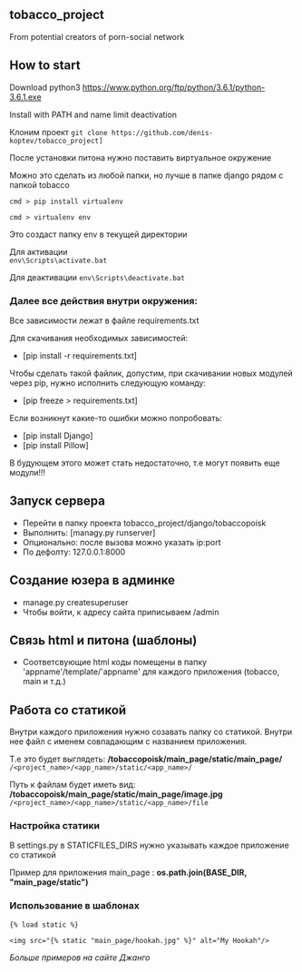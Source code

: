 ## tobacco_project

From potential creators of porn-social network


## How to start

Download python3 https://www.python.org/ftp/python/3.6.1/python-3.6.1.exe

Install with PATH and name limit deactivation

Клоним проект
`git clone https://github.com/denis-koptev/tobacco_project]`

После установки питона нужно поставить виртуальное окружение

Можно это сделать из любой папки, но лучше в папке django рядом с папкой tobacco

`cmd > pip install virtualenv`

`cmd > virtualenv env`

Это создаст папку env в текущей директории

Для активации 	
`env\Scripts\activate.bat`

Для деактивации 
`env\Scripts\deactivate.bat`

### Далее все действия внутри окружения:

Все зависимости лежат в файле requirements.txt

Для скачивания необходимых зависимостей:
* [pip install -r requirements.txt]
	
Чтобы сделать такой файлик, допустим, при скачивании новых модулей через pip, нужно исполнить следующую команду:
* [pip freeze > requirements.txt]

Если возникнут какие-то ошибки можно попробовать:
* [pip install Django]
* [pip install Pillow]

В будующем этого может стать недостаточно, т.е могут появить еще модули!!!

## Запуск сервера

* Перейти в папку проекта tobacco_project/django/tobaccopoisk
* Выполнить: [managy.py runserver]
* Опционально: после вызова можно указать ip:port
* По дефолту: 127.0.0.1:8000

## Создание юзера в админке

* manage.py createsuperuser
* Чтобы войти, к адресу сайта приписываем /admin

## Связь html и питона (шаблоны)

* Соответсвующие html коды помещены в папку
'appname'/template/'appname' для каждого приложения (tobacco, main и т.д.)

## Работа со статикой
Внутри каждого приложения нужно созавать папку со статикой. Внутри нее файл с именем совпадающим с названием приложения.

Т.е это будет выглядеть: **/tobaccopoisk/main_page/static/main_page/** `/<project_name>/<app_name>/static/<app_name>/`

Путь к файлам будет иметь вид: **/tobaccopoisk/main_page/static/main_page/image.jpg** `/<project_name>/<app_name>/static/<app_name>/file`

### Настройка статики

В settings.py в STATICFILES_DIRS нужно указывать каждое приложение со статикой

Пример для приложения main_page : **os.path.join(BASE_DIR, "main_page/static")**
### Использование в шаблонах
`{% load static %}`

`<img src="{% static "main_page/hookah.jpg" %}" alt="My Hookah"/>`

*Больше примеров на сайте Джанго*
